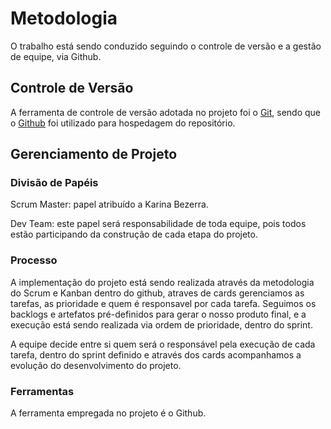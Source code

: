 
# Metodologia

O trabalho está sendo conduzido seguindo o controle de versão e a gestão de equipe, via Github. 

## Controle de Versão

A ferramenta de controle de versão adotada no projeto foi o
[Git](https://git-scm.com/), sendo que o [Github](https://github.com)
foi utilizado para hospedagem do repositório.


## Gerenciamento de Projeto

### Divisão de Papéis

Scrum Master: papel atribuído a Karina Bezerra.

Dev Team: este papel será responsabilidade de toda equipe, pois todos estão participando da construção de cada etapa do projeto. 


### Processo

A implementação do projeto está sendo realizada através da metodologia do Scrum e Kanban dentro do github, atraves de cards gerenciamos as tarefas, as prioridade e quem é responsavel por cada tarefa. Seguimos os backlogs e artefatos pré-definidos para gerar o nosso produto final, e a execução está sendo realizada via ordem de prioridade, dentro do sprint.

A equipe decide entre si quem será o responsável pela execução de cada tarefa, dentro do sprint definido e através dos cards acompanhamos a evolução do desenvolvimento do projeto. 


 
### Ferramentas

A ferramenta empregada no projeto é o Github.




